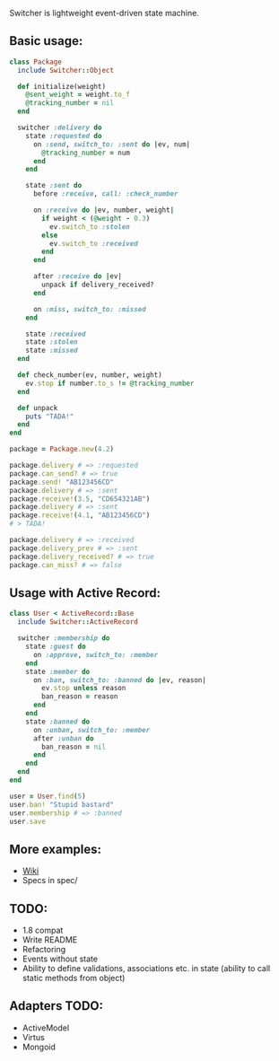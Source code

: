 Switcher is lightweight event-driven state machine.

## Basic usage:

```ruby
class Package
  include Switcher::Object

  def initialize(weight)
    @sent_weight = weight.to_f
    @tracking_number = nil
  end

  switcher :delivery do
    state :requested do
      on :send, switch_to: :sent do |ev, num|
        @tracking_number = num
      end
    end

    state :sent do
      before :receive, call: :check_number

      on :receive do |ev, number, weight|
        if weight < (@weight - 0.3)
          ev.switch_to :stolen
        else
          ev.switch_to :received
        end
      end

      after :receive do |ev|
        unpack if delivery_received?
      end

      on :miss, switch_to: :missed
    end

    state :received
    state :stolen
    state :missed
  end

  def check_number(ev, number, weight)
    ev.stop if number.to_s != @tracking_number
  end

  def unpack
    puts "TADA!"
  end
end

package = Package.new(4.2)

package.delivery # => :requested
package.can_send? # => true
package.send! "AB123456CD"
package.delivery # => :sent
package.receive!(3.5, "CD654321AB")
package.delivery # => :sent
package.receive!(4.1, "AB123456CD")
# > TADA!

package.delivery # => :received
package.delivery_prev # => :sent
package.delivery_received? # => true
package.can_miss? # => false
```

## Usage with Active Record:

```ruby
class User < ActiveRecord::Base
  include Switcher::ActiveRecord

  switcher :membership do
    state :guest do
      on :approve, switch_to: :member
    end
    state :member do
      on :ban, switch_to: :banned do |ev, reason|
        ev.stop unless reason
        ban_reason = reason
      end
    end
    state :banned do
      on :unban, switch_to: :member
      after :unban do
        ban_reason = nil
      end
    end
  end
end

user = User.find(5)
user.ban! "Stupid bastard"
user.membership # => :banned
user.save
```

## More examples:

* [Wiki](https://github.com/Ptico/switcher/wiki)
* Specs in spec/

## TODO:

* 1.8 compat
* Write README
* Refactoring
* Events without state
* Ability to define validations, associations etc. in state (ability to call static methods from object)

## Adapters TODO:

* ActiveModel
* Virtus
* Mongoid